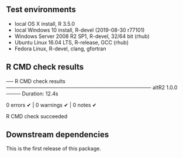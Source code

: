 ## Test environments
* local OS X install, R 3.5.0
* local Windows 10 install,  R-devel (2019-08-30 r77101)
* Windows Server 2008 R2 SP1, R-devel, 32/64 bit (rhub)
* Ubuntu Linux 16.04 LTS, R-release, GCC (rhub)
* Fedora Linux, R-devel, clang, gfortran

## R CMD check results
── R CMD check results ──────────────────────────────────────── altR2 1.0.0 ────
Duration: 12.4s

0 errors ✔ | 0 warnings ✔ | 0 notes ✔

R CMD check succeeded

## Downstream dependencies
This is the first release of this package.
 
